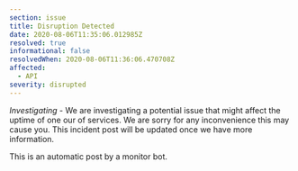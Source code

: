 ```yaml
---
section: issue
title: Disruption Detected
date: 2020-08-06T11:35:06.012985Z
resolved: true
informational: false
resolvedWhen: 2020-08-06T11:36:06.470708Z
affected:
  - API
severity: disrupted
---
```

*Investigating* - We are investigating a potential issue that might affect the uptime of one our of services. We are sorry for any inconvenience this may cause you. This incident post will be updated once we have more information.

This is an automatic post by a monitor bot.
        